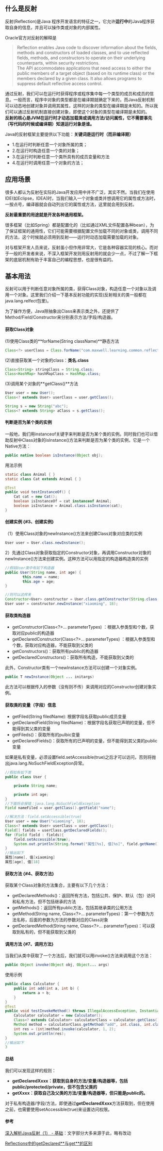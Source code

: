 ## 什么是反射

反射\(Reflection\)是Java 程序开发语言的特征之一，它允许**运行中**的Java程序获取自身的信息，并且可以操作类或对象的内部属性。

Oracle官方对反射的解释是

> Reflection enables Java code to discover information about the fields, methods and constructors of loaded classes, and to use reflected fields, methods, and constructors to operate on their underlying counterparts, within security restrictions.  
> The API accommodates applications that need access to either the public members of a target object \(based on its runtime class\) or the members declared by a given class. It also allows programs to suppress default reflective access control.

通过反射，我们可以在运行时获得程序或程序集中每一个类型的成员和成员的信息。一般而言，程序中对象的类型都是在编译期就确定下来的，而Java反射机制可以动态地创建对象并调用其属性，这样的对象的类型在编译期是未知的。所以我们可以通过反射机制直接创建对象，即使这个对象的类型在编译期是未知的。  
**反射的核心是JVM在运行时才动态加载类或调用方法/访问属性，它不需要事先（写代码的时候或编译期）知道运行对象是谁。**

Java的反射框架主要提供以下功能：**关键词是运行时（而非编译期）**

* 1.在运行时判断任意一个对象所属的类；
* 2.在运行时构造任意一个类的对象；
* 3.在运行时判断任意一个类所具有的成员变量和方法
* 4.在运行时调用任意一个对象的方法；

## 应用场景

很多人都认为反射在实际的Java开发应用中并不广泛，其实不然。当我们在使用IDE\(如Eclipse，IDEA\)时，当我们输入一个对象或类并想调用它的属性或方法时，一按点号，编译器就会自动列出它的属性或方法，这里就会用到反射。

**反射最重要的用途就是开发各种通用框架。**

很多框架（比如Spring）都是配置化的（比如通过XML文件配置各种bean），为了保证框架的通用性，它们可能需要根据配置文件加载不同的对象或类，调用不同的方法，这个时候就必须用到反射——运行时动态加载需要加载的对象。

对与框架开发人员来说，反射虽小但作用非常大，它是各种容器实现的核心。而对于一般的开发者来说，不深入框架开发则用反射用的就会少一点，不过了解一下框架的底层机制有助于丰富自己的编程思想，也是很有益的。

## 基本用法

反射可以用于判断任意对象所属的类，获得Class对象，构造任意一个对象以及调用一个对象。这里我们介绍一下基本反射功能的实现\(反射相关的类一般都在java.lang.relfect包里\)。

为了操作方便，Java除抽象出Class来表示类之外，还提供了Method/Field/Constructor来分别表示方法/字段/构造器。

#### **获取Class对象**

\(1\)使用Class类的**forName\(String className\)**静态方法

```java
Class<?> userClass = Class.forName("com.maxwell.learning.common.reflectexample.User");
```

\(2\)直接获取某一个对象的class：**类名.class**

```java
Class<String> stringClass = String.class;
Class<HashMap> hashMapClass = HashMap.class;
```

\(3\)调用某个对象的**getClass\(\)**方法

```java
User user = new User();
Class<? extends User> userClass = user.getClass();

String s = new String("abc");
Class<? extends String> aClass = s.getClass();
```

#### 判断是否为某个类的实例

一般地，我们用instanceof关键字来判断是否为某个类的实例。同时我们也可以借助反射中Class对象的isInstance\(\)方法来判断是否为某个类的实例，它是一个Native方法：

```java
public native boolean isInstance(Object obj);
```

用法示例

```java
static class Animal { }
static class Cat extends Animal { }

@Test
public void testInstanceOf() {
    Cat cat = new Cat();
    boolean isInstanceOf = cat instanceof Animal;
    boolean isInstance = Animal.class.isInstance(cat);
}
```

#### 创建实例 {#3、创建实例}

（1）使用Class对象的newInstance\(\)方法来创建Class对象对应类的实例

```java
User user = User.class.newInstance();
```

2）先通过Class对象获取指定的Constructor对象，再调用Constructor对象的newInstance\(\)方法来创建实例。这种方法可以用指定的构造器构造类的实例

```java
//假如User类中有如下构造器
public User(String name, int age) {
        this.name = name;
        this.age = age;
}

//则可以这样来
Constructor<User> constructor = User.class.getConstructor(String.class, int.class);
User user = constructor.newInstance("xiaoming", 18);
```

#### 获取类构造器

* getConstructor\(Class&lt;?&gt;... parameterTypes\) ：根据入参类型和个数，获取对应public的构造器
* getDeclaredConstructor\(Class&lt;?&gt;... parameterTypes\) ：根据入参类型和个数，获取对应构造器，不能获取到父类的
* getConstructors\(\)：获取所有public的构造器
* getDeclaredConstructors\(\)：获取所有构造，不能获取到父类的

此外，Constructor类有一个newInstance方法可以创建一个对象实例。

```java
public T newInstance(Object ... initargs)
```

此方法可以根据传入的参数（没有则不传）来调用对应的Constructor创建对象实例。

#### 获取类的变量（字段）信息

* getFiled\(String filedName\): 根据字段名获取public成员变量
* getDeclaredField\(String filedName\)：根据字段名获取已声明的变量，但不能得到其父类的变量
* getFileds\(\)：获取所有的pulbic变量
* getDeclaredFields\(\)：获取所有的已声明的变量，但不能得到其父类的public变量

如果是私有变量，必须设置field.setAccessible\(true\)之后才可以访问，否则将抛出java.lang.NoSuchFieldException异常。

```java
//假如有如下类
public class User {

    private String name;

    private int age;
}
//下面将会报错：java.lang.NoSuchFieldException
Field nameFiled = user.getClass().getField("name");

//解决方法：field.setAccessible(true)
User user = new User("xiaoming", 18);
Class<? extends User> userClass = user.getClass();
Field[] fields = userClass.getDeclaredFields();
for (Field field : fields){
    field.setAccessible(true);
    System.out.println(String.format("属性[%s], 值[%s]", field.getName(), field.get(user)));
}
//输出如下
属性[name], 值[xiaoming]
属性[age], 值[18]
```

#### 获取方法 {#4、获取方法}

获取某个Class对象的方法集合，主要有以下几个方法：

* getDeclaredMethods\(\)：返回所有方法，包括公共、保护、默认（包）访问和私有方法，但不包括继承的方法
* getMethods\(\)：返回所有public方法，包括其继承类的公用方法
* getMethod\(String name, Class&lt;?&gt;... parameterTypes\)：第一个参数为方法名称，后面的参数为方法的参数对应的Class对象
* getDeclaredMethod\(String name, Class&lt;?&gt;... parameterTypes\)：可以获取到私有的，但不能获取到父类的

#### 调用方法 {#7、调用方法}

当我们从类中获取了一个方法后，我们就可以用invoke\(\)方法来调用这个方法：

```java
public Object invoke(Object obj, Object... args)
```

使用示例

```java
public class Calculator {
    public int add(int a, int b) {
        return a + b;
    }
}
@Test
public void testInvokeMethod() throws IllegalAccessException, InstantiationException, NoSuchMethodException, InvocationTargetException, NoSuchFieldException {
    Calculator calculator = new Calculator();
    Class<? extends Calculator> calculatorClass = calculator.getClass();
    Method method = calculatorClass.getMethod("add", int.class, int.class);
    int res = (int)method.invoke(calculator, 1, 2);
    System.out.println(res);
}
//输出如下
3
```

#### 总结

我们可以发现这样的规则：

* **getDeclaredXxxx：获取到自身的方法/变量/构造器等，包括public/protected/private，但不包含父类的**
* **getXxxx：获取自己及父类的方法/变量/构造器等，但只能是public的。**

对于私有构造器/字段/方法，即使通过**getDeclaredXxxx**方法获取到，但在使用之前，也需要使用setAccessible\(true\)来设置访问权限。



#### 参考

[深入解析Java反射（1） - 基础](https://www.sczyh30.com/posts/Java/java-reflection-1/)：文字部分大多来源于此，略有改动

[Reflections中的getDeclared\*\*与get\*\*的区别](https://jishusuishouji.github.io/2017/05/02/Reflections%E4%B8%AD%E7%9A%84getDeclared-%E4%B8%8Eget-%E7%9A%84%E5%8C%BA%E5%88%AB.md/Reflections%E4%B8%AD%E7%9A%84getDeclared__%E4%B8%8Eget__%E7%9A%84%E5%8C%BA%E5%88%AB_/)

  








